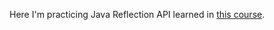 Here I'm practicing Java Reflection API learned in [this course](https://www.udemy.com/course/java-reflection-master-class/).